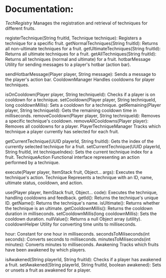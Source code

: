 # Documentation:

*TechRegistry*
Manages the registration and retrieval of techniques for different fruits.

registerTechnique(String fruitId, Technique technique): Registers a technique for a specific fruit.
getNormalTechniques(String fruitId): Returns all non-ultimate techniques for a fruit.
getUltimateTechniques(String fruitId): Returns all ultimate techniques for a fruit.
getAllTechniques(String fruitId): Returns all techniques (normal and ultimate) for a fruit.
hotbarMessage
Utility for sending messages to a player's hotbar (action bar).

sendHotbarMessage(Player player, String message): Sends a message to the player's action bar.
CooldownManager
Handles cooldowns for player techniques.

isOnCooldown(Player player, String techniqueId): Checks if a player is on cooldown for a technique.
setCooldown(Player player, String techniqueId, long cooldownMillis): Sets a cooldown for a technique.
getRemaining(Player player, String techniqueId): Gets the remaining cooldown time in milliseconds.
removeCooldown(Player player, String techniqueId): Removes a specific technique's cooldown.
removeAllCooldowns(Player player): Removes all cooldowns for a player.
PlayerTechniqueManager
Tracks which technique a player currently has selected for each fruit.

getCurrentTechnique(UUID playerId, String fruitId): Gets the index of the currently selected technique for a fruit.
setCurrentTechnique(UUID playerId, String fruitId, int techniqueIndex): Sets the current technique index for a fruit.
TechniqueAction
Functional interface representing an action performed by a technique.

execute(Player player, ItemStack fruit, Object... args): Executes the technique's action.
Technique
Represents a technique with an ID, name, ultimate status, cooldown, and action.

use(Player player, ItemStack fruit, Object... code): Executes the technique, handling cooldowns and feedback.
getId(): Returns the technique's unique ID.
getName(): Returns the technique's name.
isUltimate(): Returns whether the technique is an ultimate.
getCooldownMillis(): Returns the cooldown duration in milliseconds.
setCooldownMillis(long cooldownMillis): Sets the cooldown duration.
nullValue(): Returns a null Object array (utility).
cooldownHelper
Utility for converting time units to milliseconds.

hour: Constant for one hour in milliseconds.
secondsToMiliseconds(int seconds): Converts seconds to milliseconds.
minutesToMiliseconds(int minutes): Converts minutes to milliseconds.
Awakening
Tracks which fruits have been awakened by which players.

isAwakened(String playerId, String fruitId): Checks if a player has awakened a fruit.
setAwakened(String playerId, String fruitId, boolean awakened): Sets or unsets a fruit as awakened for a player.
